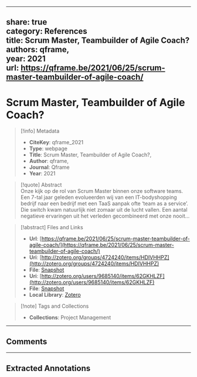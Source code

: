   
---  
share: true  
category: References  
title: Scrum Master, Teambuilder of Agile Coach?  
authors: qframe,  
year: 2021   
url: https://qframe.be/2021/06/25/scrum-master-teambuilder-of-agile-coach/  
---  
  
# Scrum Master, Teambuilder of Agile Coach?  
  
> [!info] Metadata  
> - **CiteKey**: qframe_2021  
> - **Type**: webpage  
> - **Title**: Scrum Master, Teambuilder of Agile Coach?,   
> - **Author**: qframe,  
> - **Journal**: Qframe   
> - **Year**: 2021   
  
> [!quote] Abstract  
> Onze kijk op de rol van Scrum Master binnen onze software teams. Een 7-tal jaar geleden evolueerden wij van een IT-bodyshopping bedrijf naar een bedrijf met een TaaS aanpak ofte ‘team as a service’. Die switch kwam natuurlijk niet zomaar uit de lucht vallen. Een aantal negatieve ervaringen uit het verleden gecombineerd met onze nooit…  
  
> [!abstract] Files and Links  
> - **Url**: [https://qframe.be/2021/06/25/scrum-master-teambuilder-of-agile-coach/](https://qframe.be/2021/06/25/scrum-master-teambuilder-of-agile-coach/)  
> - **Uri**: [http://zotero.org/groups/4724240/items/HDIVHHPZ](http://zotero.org/groups/4724240/items/HDIVHHPZ)  
> - **File**: [Snapshot](file:///Users/jan/Zotero/storage/H6GDPNX2/scrum-master-teambuilder-of-agile-coach.html)  
> - **Uri**: [http://zotero.org/users/9685140/items/62GKHLZF](http://zotero.org/users/9685140/items/62GKHLZF)  
> - **File**: [Snapshot](file:///Users/jan/Zotero/storage/NQPJ85QZ/scrum-master-teambuilder-of-agile-coach.html)  
> - **Local Library**: [Zotero]((zotero://select/library/items/62GKHLZF))  
  
> [!note] Tags and Collections  
> - **Collections**: Project Management  
  
----  
  
## Comments  
  
  
  
----  
  
## Extracted Annotations  
  
